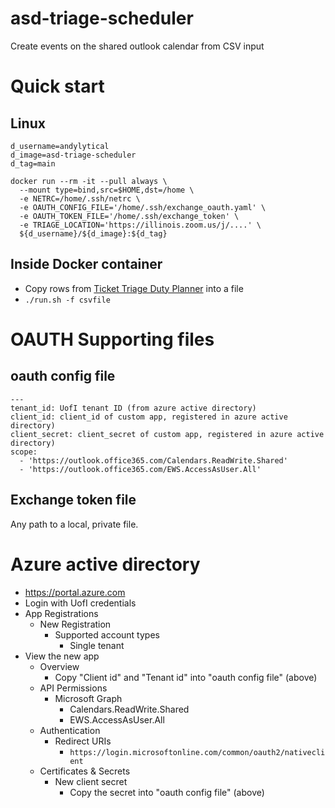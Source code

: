# asd-triage-scheduler
Create events on the shared outlook calendar from CSV input

# Quick start
## Linux
```
d_username=andylytical
d_image=asd-triage-scheduler
d_tag=main

docker run --rm -it --pull always \
  --mount type=bind,src=$HOME,dst=/home \
  -e NETRC=/home/.ssh/netrc \
  -e OAUTH_CONFIG_FILE='/home/.ssh/exchange_oauth.yaml' \
  -e OAUTH_TOKEN_FILE='/home/.ssh/exchange_token' \
  -e TRIAGE_LOCATION='https://illinois.zoom.us/j/....' \
  ${d_username}/${d_image}:${d_tag}
```

## Inside Docker container
* Copy rows from [Ticket Triage Duty Planner](https://docs.google.com/spreadsheets/d/1AwVikVzHB_vQhgJDqYxeVkVVNgeNhGsvWTV5L9mxcGg) into a file
* `./run.sh -f csvfile`

# OAUTH Supporting files
## oauth config file
```
---
tenant_id: UofI tenant ID (from azure active directory)
client_id: client_id of custom app, registered in azure active directory)
client_secret: client_secret of custom app, registered in azure active directory)
scope:
  - 'https://outlook.office365.com/Calendars.ReadWrite.Shared'
  - 'https://outlook.office365.com/EWS.AccessAsUser.All'
```

## Exchange token file
Any path to a local, private file.

# Azure active directory
* https://portal.azure.com
* Login with UofI credentials
* App Registrations
  * New Registration
    * Supported account types
      * Single tenant
* View the new app
  * Overview
    * Copy "Client id" and "Tenant id" into "oauth config file" (above)
  * API Permissions
    * Microsoft Graph
      * Calendars.ReadWrite.Shared
      * EWS.AccessAsUser.All
  * Authentication
    * Redirect URIs
      * `https://login.microsoftonline.com/common/oauth2/nativeclient`
  * Certificates & Secrets
    * New client secret
      * Copy the secret into "oauth config file" (above)
